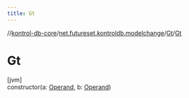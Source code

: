 ```yaml
---
title: Gt
---
```

//[kontrol-db-core](../../../index.html)/[net.futureset.kontroldb.modelchange](../index.html)/[Gt](index.html)/[Gt](-gt.html)



# Gt



[jvm]\
constructor(a: [Operand](../-operand/index.html), b: [Operand](../-operand/index.html))




